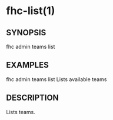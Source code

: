 fhc-list(1)
===========
## SYNOPSIS

 fhc admin teams list

## EXAMPLES

  fhc admin teams list     Lists available teams


## DESCRIPTION

Lists teams.

